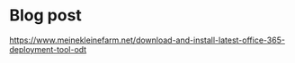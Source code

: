 # Blog post
https://www.meinekleinefarm.net/download-and-install-latest-office-365-deployment-tool-odt
